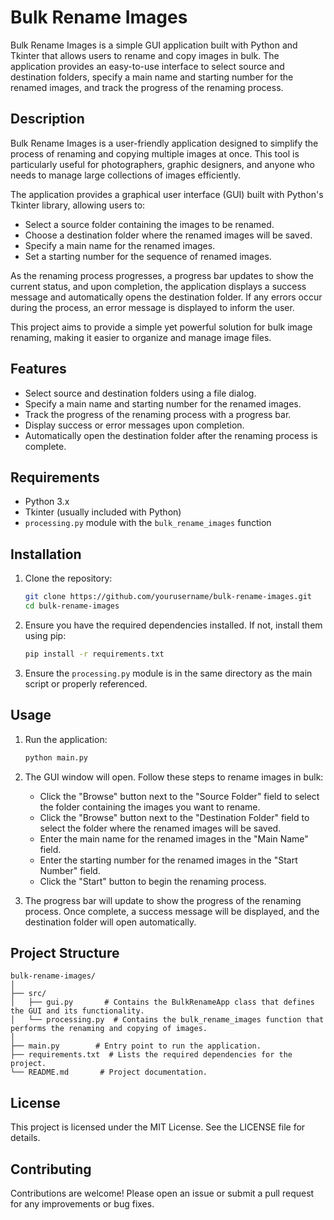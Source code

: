 
# Bulk Rename Images

Bulk Rename Images is a simple GUI application built with Python and Tkinter that allows users to rename and copy images in bulk. The application provides an easy-to-use interface to select source and destination folders, specify a main name and starting number for the renamed images, and track the progress of the renaming process.

## Description

Bulk Rename Images is a user-friendly application designed to simplify the process of renaming and copying multiple images at once. This tool is particularly useful for photographers, graphic designers, and anyone who needs to manage large collections of images efficiently.

The application provides a graphical user interface (GUI) built with Python's Tkinter library, allowing users to:

- Select a source folder containing the images to be renamed.
- Choose a destination folder where the renamed images will be saved.
- Specify a main name for the renamed images.
- Set a starting number for the sequence of renamed images.

As the renaming process progresses, a progress bar updates to show the current status, and upon completion, the application displays a success message and automatically opens the destination folder. If any errors occur during the process, an error message is displayed to inform the user.

This project aims to provide a simple yet powerful solution for bulk image renaming, making it easier to organize and manage image files.

## Features

- Select source and destination folders using a file dialog.
- Specify a main name and starting number for the renamed images.
- Track the progress of the renaming process with a progress bar.
- Display success or error messages upon completion.
- Automatically open the destination folder after the renaming process is complete.

## Requirements

- Python 3.x
- Tkinter (usually included with Python)
- `processing.py` module with the `bulk_rename_images` function

## Installation

1. Clone the repository:

   ```bash
   git clone https://github.com/yourusername/bulk-rename-images.git
   cd bulk-rename-images
   ```

2. Ensure you have the required dependencies installed. If not, install them using pip:

   ```bash
   pip install -r requirements.txt
   ```

3. Ensure the `processing.py` module is in the same directory as the main script or properly referenced.

## Usage

1. Run the application:

   ```bash
   python main.py
   ```

2. The GUI window will open. Follow these steps to rename images in bulk:

   - Click the "Browse" button next to the "Source Folder" field to select the folder containing the images you want to rename.
   - Click the "Browse" button next to the "Destination Folder" field to select the folder where the renamed images will be saved.
   - Enter the main name for the renamed images in the "Main Name" field.
   - Enter the starting number for the renamed images in the "Start Number" field.
   - Click the "Start" button to begin the renaming process.

3. The progress bar will update to show the progress of the renaming process. Once complete, a success message will be displayed, and the destination folder will open automatically.

## Project Structure

```plaintext
bulk-rename-images/
│
├── src/
│   ├── gui.py       # Contains the BulkRenameApp class that defines the GUI and its functionality.
│   └── processing.py  # Contains the bulk_rename_images function that performs the renaming and copying of images.
│
├── main.py        # Entry point to run the application.
├── requirements.txt  # Lists the required dependencies for the project.
└── README.md       # Project documentation.
```

## License

This project is licensed under the MIT License. See the LICENSE file for details.

## Contributing

Contributions are welcome! Please open an issue or submit a pull request for any improvements or bug fixes.
